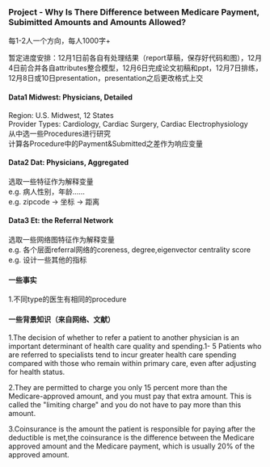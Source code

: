 ### Project - Why Is There Difference between Medicare Payment, Subimitted Amounts and Amounts Allowed?

每1-2人一个方向，每人1000字+

暂定进度安排：12月1日前各自有处理结果（report草稿，保存好代码和图），12月4日前合并各自attributes整合模型，12月6日完成论文初稿和ppt，12月7日排练，12月8日或10日presentation，presentation之后更改格式上交

#### Data1 Midwest: Physicians, Detailed  
Region: U.S. Midwest, 12 States  
Provider Types: Cardiology, Cardiac Surgery, Cardiac Electrophysiology  
从中选一些Procedures进行研究  
计算各Procedure中的Payment&Submitted之差作为响应变量  

#### Data2 Dat: Physicians, Aggregated  
选取一些特征作为解释变量  
e.g. 病人性别，年龄……  
e.g. zipcode -> 坐标 -> 距离  

#### Data3 Et: the Referral Network  
选取一些网络图特征作为解释变量  
e.g. 各个层面referral网络的coreness, degree,eigenvector centrality score   
e.g. 设计一些其他的指标  

#### 一些事实
1.不同type的医生有相同的procedure

#### 一些背景知识（来自网络、文献）
1.The decision of whether to refer a patient to another physician is an important determinant of health care quality and spending.1- 5 Patients who are referred to specialists tend to incur greater health care spending compared with those who remain within primary care, even after adjusting for health status. 

2.They are permitted to charge you only 15 percent more than the Medicare-approved amount, and you must pay that extra amount. This is called the "limiting charge" and you do not have to pay more than this amount.

3.Coinsurance is the amount the patient is responsible for paying after the deductible is met,the coinsurance is the difference between the Medicare approved amount and the Medicare payment, which is usually 20% of the approved amount.

